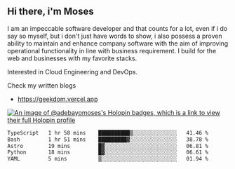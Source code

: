 ## Hi there, i'm Moses

I am an impeccable software developer and that counts for a lot, even if i do say so myself, but i don't just have words to show, i also possess a proven ability to maintain and enhance company software with the aim of improving operational functionality in line with business requirement. I build for the web and businesses with my favorite stacks.

Interested in Cloud Engineering and DevOps.

Check my written blogs
- https://geekdom.vercel.app

[![An image of @adebayomoses's Holopin badges, which is a link to view their full Holopin profile](https://holopin.me/adebayomoses)](https://holopin.io/@adebayomoses)

<!--START_SECTION:waka-->

```txt
TypeScript   1 hr 58 mins    ██████████▒░░░░░░░░░░░░░░   41.46 %
Bash         1 hr 51 mins    █████████▓░░░░░░░░░░░░░░░   38.78 %
Astro        19 mins         █▓░░░░░░░░░░░░░░░░░░░░░░░   06.81 %
Python       18 mins         █▓░░░░░░░░░░░░░░░░░░░░░░░   06.61 %
YAML         5 mins          ▒░░░░░░░░░░░░░░░░░░░░░░░░   01.94 %
```

<!--END_SECTION:waka-->
